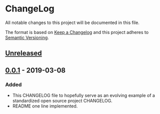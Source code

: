 # ChangeLog
All notable changes to this project will be documented in this file.

The format is based on [Keep a Changelog](http://keepachangelog.com/en/1.0.0/)
and this project adheres to [Semantic Versioning](http://semver.org/spec/v2.0.0.html).

## [Unreleased]

## [0.0.1] - 2019-03-08
### Added
- This CHANGELOG file to hopefully serve as an evolving example of a standardized open source project CHANGELOG.
- README one line implemented.

[Unreleased]: https://github.com/nagisc007/storybuilder/compare/v0.0.1...HEAD
[0.0.1]: https://github.com/nagisc007/storybuilder/releases/v0.0.1
